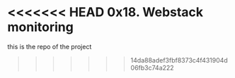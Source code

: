 <<<<<<< HEAD
**0x18. Webstack monitoring**
=======
this is the repo of the project
>>>>>>> 14da88adef3fbf8373c4f431904d06fb3c74a222
